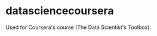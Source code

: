 datasciencecoursera
===================

Used for Coursera's course (The Data Scientist's Toolbox). 
